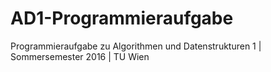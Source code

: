 # AD1-Programmieraufgabe

Programmieraufgabe zu Algorithmen und Datenstrukturen 1 | Sommersemester 2016 | TU Wien
